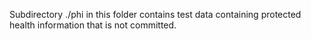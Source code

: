 Subdirectory ./phi in this folder contains test data containing protected health information that is not committed.

